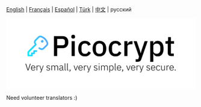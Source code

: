 <p><a href="https://github.com/HACKERALERT/Picocrypt">English</a> | <a href="/translations/french.md">Français</a> | <a href="/translations/spanish.md">Español</a> | <a href="/translations/turkish.md">Türk</a> | <a href="/translations/chinese.md">中文</a> | русский</p>
<p align="center"><img align="center" src="/images/Picocrypt.svg" width="512" alt="Picocrypt"></p>

Need volunteer translators :)
